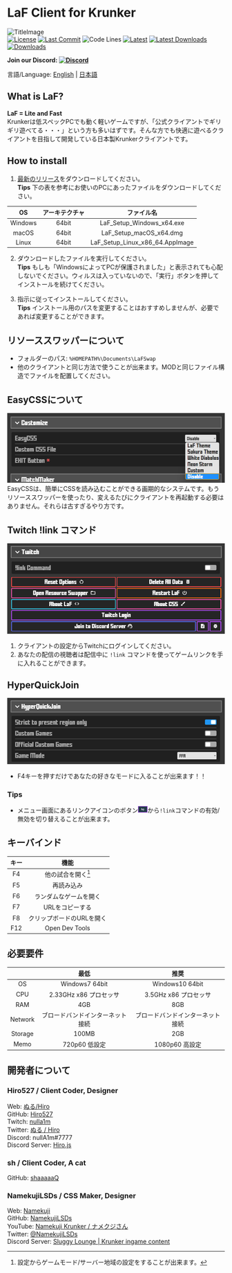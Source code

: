 # LaF Client for Krunker

![TitleImage](./app/img/social.png)</br>
[![License](https://img.shields.io/github/license/LaFClient/LaF?style=flat-square)](https://github.com/LaFClient/LaF/blob/master/LICENSE)
[![Last Commit](https://img.shields.io/github/last-commit/LaFClient/LaF/master?style=flat-square)](https://github.com/LaFClient/LaF/tree/master)
![Code Lines](https://img.shields.io/tokei/lines/github/LaFClient/LaF?style=flat-square)
[![Latest](https://img.shields.io/github/v/release/LaFClient/LaF?style=flat-square)](https://github.com/LaFClient/LaF/releases/latest)
[![Latest Downloads](https://img.shields.io/github/downloads/LaFClient/LaF/latest/total?style=flat-square)](https://github.com/LaFClient/LaF/releases/latest)
[![Downloads](https://img.shields.io/github/downloads/LaFClient/LaF/total?style=flat-square&logo=appveyor)](https://github.com/LaFClient/LaF/releases)</br>

**Join our Discord: [![Discord](https://discord.com/api/guilds/911130667448954880/widget.png)](https://discord.gg/9M9TgDRt9G)**

言語/Language: [English](https://github.com/LaFClient/LaF/blob/master/README.md) | [日本語](https://github.com/LaFClient/LaF/blob/master/README_JA.md)

## What is LaF?

**LaF = Lite and Fast**</br>
Krunkerは低スペックPCでも動く軽いゲームですが、「公式クライアントでギリギリ遊べてる・・・」という方も多いはずです。そんな方でも快適に遊べるクライアントを目指して開発している日本製Krunkerクライアントです。

## How to install

1. [最新のリリース](https://github.com/LaFClient/LaF/releases/latest)をダウンロードしてください。\
**Tips** 下の表を参考にお使いのPCにあったファイルをダウンロードしてください。

|   OS    | アーキテクチャ |           ファイル名            |
| :-----: | :------------: | :-----------------------------: |
| Windows |    64bit     |    LaF_Setup_Windows_x64.exe    |
|  macOS  |    64bit     |     LaF_Setup_macOS_x64.dmg     |
|  Linux  |    64bit     | LaF_Setup_Linux_x86_64.AppImage |

2. ダウンロードしたファイルを実行してください。\
**Tips** もしも「WindowsによってPCが保護されました」と表示されても心配しないでください。ウィルスは入っていないので、「実行」ボタンを押してインストールを続けてください。

3. 指示に従ってインストールしてください。\
**Tips** インストール用のパスを変更することはおすすめしませんが、必要であれば変更することができます。

## リソーススワッパーについて

- フォルダーのパス: `%HOMEPATH%\Documents\LaFSwap`
- 他のクライアントと同じ方法で使うことが出来ます。MODと同じファイル構造でファイルを配置してください。

## EasyCSSについて

![EasyCSS](./app/img/readme/easycss-1.png)\
EasyCSSは、簡単にCSSを読み込むことができる画期的なシステムです。もうリソーススワッパーを使ったり、変えるたびにクライアントを再起動する必要はありません。それらは古すぎるやり方です。

## Twitch !link コマンド

![Twitch Login](./app/img/readme/twitch-1.png)

1. クライアントの設定からTwitchにログインしてください。
2. あなたの配信の視聴者は配信中に `!link` コマンドを使ってゲームリンクを手に入れることができます。

## HyperQuickJoin

![HyperQuickJoin](./app/img/readme/hyperquickjoin-1.png)

- F4キーを押すだけであなたの好きなモードに入ることが出来ます！！

### Tips

- メニュー画面にあるリンクアイコンのボタン![Button](./app/img/readme/twitch-2.png)から`!link`コマンドの有効/無効を切り替えることが出来ます。

## キーバインド

| キー  |           機能            |
| :---: | :-----------------------: |
|  F4   |    他の試合を開く[^1]     |
|  F5   |        再読み込み         |
|  F6   |  ランダムなゲームを開く   |
|  F7   |      URLをコピーする      |
|  F8   | クリップボードのURLを開く |
|  F12  |      Open Dev Tools       |

[^1]: 設定からゲームモード/サーバー地域の設定をすることが出来ます。

## 必要要件

|         |               最低               |               推奨               |
| :-----: | :------------------------------: | :------------------------------: |
|   OS    |          Windows7 64bit          |         Windows10 64bit          |
|   CPU   |      2.33GHz x86 プロセッサ      |      3.5GHz x86 プロセッサ       |
|   RAM   |               4GB                |               8GB                |
| Network | ブロードバンドインターネット接続 | ブロードバンドインターネット接続 |
| Storage |              100MB               |               2GB                |
|  Memo   |          720p60 低設定           |          1080p60 高設定          |

## 開発者について

### Hiro527 / **Client Coder, Designer**

Web: [ぬる/Hiro](https://hiro527.jp/)\
GitHub: [Hiro527](https://github.com/Hiro527)\
Twitch: [nulla1m](https://twitch.tv/nulla1m)\
Twitter: [ぬる / Hiro](https://twitter.com/nullA1m)\
Discord: nullA1m#7777\
Discord Server: [Hiro.js](https://discord.gg/9M9TgDRt9G)

### sh / **Client Coder, A cat**

GitHub: [shaaaaaQ](https://github.com/shaaaaaQ)

### NamekujiLSDs / **CSS Maker, Designer**

Web: [Namekuji](https://namekujilsds.github.io/)\
GitHub: [NamekujiLSDs](https://github.com/NamekujiLSDs)\
YouTube: [Namekuji Krunker / ナメクジさん](https://www.youtube.com/channel/UCH65I7YbpEK7B8-Wkr75CJQ)\
Twitter: [@NamekujiLSDs](https://twitter.com/namekujilsds)\
Discord Server: [Sluggy Lounge | Krunker ingame content](https://discord.gg/qusjZSbXQX)
